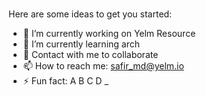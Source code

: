 ###

Here are some ideas to get you started:

- 🔭 I’m currently working on Yelm Resource
- 🌱 I’m currently learning arch
- 💬 Contact with me to collaborate
- 📫 How to reach me: safir_md@yelm.io
- ⚡ Fun fact: A B C D _

